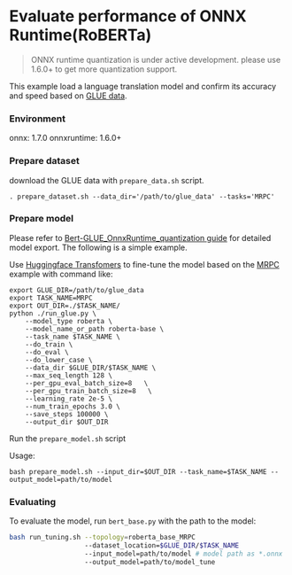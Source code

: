 # Evaluate performance of ONNX Runtime(RoBERTa) 
>ONNX runtime quantization is under active development. please use 1.6.0+ to get more quantization support. 

This example load a language translation model and confirm its accuracy and speed based on [GLUE data](https://gluebenchmark.com/). 

### Environment
onnx: 1.7.0
onnxruntime: 1.6.0+

### Prepare dataset
download the GLUE data with `prepare_data.sh` script.
```shell
. prepare_dataset.sh --data_dir='/path/to/glue_data' --tasks='MRPC'
```

### Prepare model
Please refer to [Bert-GLUE_OnnxRuntime_quantization guide](https://github.com/microsoft/onnxruntime/blob/master/onnxruntime/python/tools/quantization/notebooks/Bert-GLUE_OnnxRuntime_quantization.ipynb) for detailed model export. The following is a simple example.

Use [Huggingface Transfomers](https://github.com/huggingface/transformers) to fine-tune the model based on the [MRPC](https://github.com/huggingface/transformers/tree/master/examples/text-classification#mrpc) example with command like:
```shell
export GLUE_DIR=/path/to/glue_data
export TASK_NAME=MRPC
export OUT_DIR=./$TASK_NAME/
python ./run_glue.py \
    --model_type roberta \
    --model_name_or_path roberta-base \
    --task_name $TASK_NAME \
    --do_train \
    --do_eval \
    --do_lower_case \
    --data_dir $GLUE_DIR/$TASK_NAME \
    --max_seq_length 128 \
    --per_gpu_eval_batch_size=8   \
    --per_gpu_train_batch_size=8   \
    --learning_rate 2e-5 \
    --num_train_epochs 3.0 \
    --save_steps 100000 \
    --output_dir $OUT_DIR
```
Run the `prepare_model.sh` script

Usage:
```shell
bash prepare_model.sh --input_dir=$OUT_DIR --task_name=$TASK_NAME --output_model=path/to/model
```

### Evaluating
To evaluate the model, run `bert_base.py` with the path to the model:

```bash
bash run_tuning.sh --topology=roberta_base_MRPC 
                   --dataset_location=$GLUE_DIR/$TASK_NAME 
                   --input_model=path/to/model # model path as *.onnx
                   --output_model=path/to/model_tune
```


